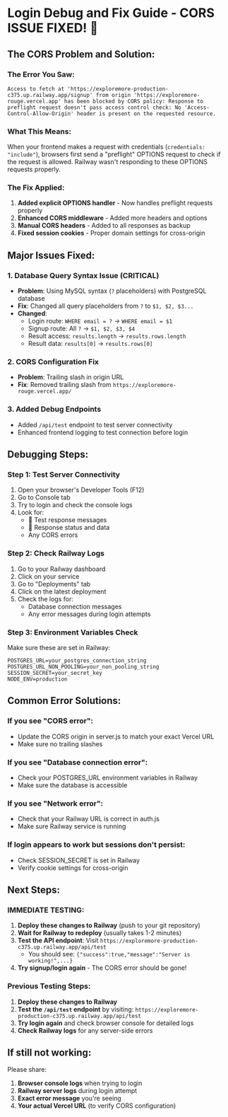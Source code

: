 # Login Debug and Fix Guide - CORS ISSUE FIXED! 🎉

## **The CORS Problem and Solution:**

### **The Error You Saw:**

```
Access to fetch at 'https://exploremore-production-c375.up.railway.app/signup' from origin 'https://exploremore-rouge.vercel.app' has been blocked by CORS policy: Response to preflight request doesn't pass access control check: No 'Access-Control-Allow-Origin' header is present on the requested resource.
```

### **What This Means:**

When your frontend makes a request with credentials (`credentials: "include"`), browsers first send a "preflight" OPTIONS request to check if the request is allowed. Railway wasn't responding to these OPTIONS requests properly.

### **The Fix Applied:**

1. **Added explicit OPTIONS handler** - Now handles preflight requests properly
2. **Enhanced CORS middleware** - Added more headers and options
3. **Manual CORS headers** - Added to all responses as backup
4. **Fixed session cookies** - Proper domain settings for cross-origin

## Major Issues Fixed:

### 1. **Database Query Syntax Issue (CRITICAL)**

- **Problem**: Using MySQL syntax (`?` placeholders) with PostgreSQL database
- **Fix**: Changed all query placeholders from `?` to `$1, $2, $3...`
- **Changed**:
  - Login route: `WHERE email = ?` → `WHERE email = $1`
  - Signup route: All `?` → `$1, $2, $3, $4`
  - Result access: `results.length` → `results.rows.length`
  - Result data: `results[0]` → `results.rows[0]`

### 2. **CORS Configuration Fix**

- **Problem**: Trailing slash in origin URL
- **Fix**: Removed trailing slash from `https://exploremore-rouge.vercel.app/`

### 3. **Added Debug Endpoints**

- Added `/api/test` endpoint to test server connectivity
- Enhanced frontend logging to test connection before login

## Debugging Steps:

### Step 1: Test Server Connectivity

1. Open your browser's Developer Tools (F12)
2. Go to Console tab
3. Try to login and check the console logs
4. Look for:
   - 🧪 Test response messages
   - 📡 Response status and data
   - Any CORS errors

### Step 2: Check Railway Logs

1. Go to your Railway dashboard
2. Click on your service
3. Go to "Deployments" tab
4. Click on the latest deployment
5. Check the logs for:
   - Database connection messages
   - Any error messages during login attempts

### Step 3: Environment Variables Check

Make sure these are set in Railway:

```
POSTGRES_URL=your_postgres_connection_string
POSTGRES_URL_NON_POOLING=your_non_pooling_string
SESSION_SECRET=your_secret_key
NODE_ENV=production
```

## Common Error Solutions:

### If you see "CORS error":

- Update the CORS origin in server.js to match your exact Vercel URL
- Make sure no trailing slashes

### If you see "Database connection error":

- Check your POSTGRES_URL environment variables in Railway
- Make sure the database is accessible

### If you see "Network error":

- Check that your Railway URL is correct in auth.js
- Make sure Railway service is running

### If login appears to work but sessions don't persist:

- Check SESSION_SECRET is set in Railway
- Verify cookie settings for cross-origin

## Next Steps:

### **IMMEDIATE TESTING:**

1. **Deploy these changes to Railway** (push to your git repository)
2. **Wait for Railway to redeploy** (usually takes 1-2 minutes)
3. **Test the API endpoint**: Visit `https://exploremore-production-c375.up.railway.app/api/test`
   - You should see: `{"success":true,"message":"Server is working!",...}`
4. **Try signup/login again** - The CORS error should be gone!

### **Previous Testing Steps:**

1. **Deploy these changes to Railway**
2. **Test the `/api/test` endpoint** by visiting: `https://exploremore-production-c375.up.railway.app/api/test`
3. **Try login again** and check browser console for detailed logs
4. **Check Railway logs** for any server-side errors

## If still not working:

Please share:

1. **Browser console logs** when trying to login
2. **Railway server logs** during login attempt
3. **Exact error message** you're seeing
4. **Your actual Vercel URL** (to verify CORS configuration)
